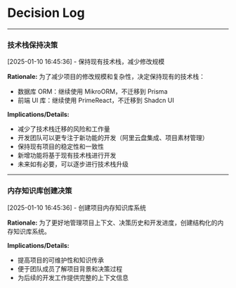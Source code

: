 # Decision Log

---
### 技术栈保持决策
[2025-01-10 16:45:36] - 保持现有技术栈，减少修改规模

**Rationale:**
为了减少项目的修改规模和复杂性，决定保持现有的技术栈：
- 数据库 ORM：继续使用 MikroORM，不迁移到 Prisma
- 前端 UI 库：继续使用 PrimeReact，不迁移到 Shadcn UI

**Implications/Details:**
- 减少了技术栈迁移的风险和工作量
- 开发团队可以更专注于新功能的开发（阿里云盘集成、项目素材管理）
- 保持现有项目的稳定性和一致性
- 新增功能将基于现有技术栈进行开发
- 未来如有必要，可以逐步进行技术栈升级

---
### 内存知识库创建决策
[2025-01-10 16:45:36] - 创建项目内存知识库系统

**Rationale:**
为了更好地管理项目上下文、决策历史和开发进度，创建结构化的内存知识库系统。

**Implications/Details:**
- 提高项目的可维护性和知识传承
- 便于团队成员了解项目背景和决策过程
- 为后续的开发工作提供完整的上下文信息